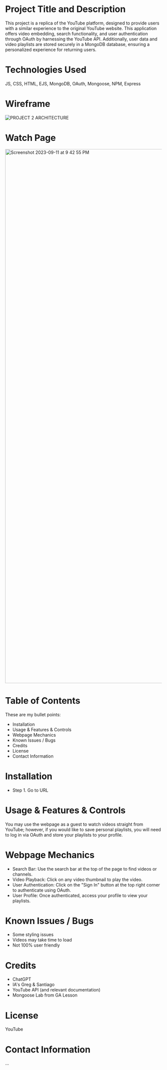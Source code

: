 # Project Title and Description

This project is a replica of the YouTube platform, designed to provide users with a similar experience to the original YouTube website. This application offers video embedding, search functionality, and user authentication through OAuth by harnessing the YouTube API. Additionally, user data and video playlists are stored securely in a MongoDB database, ensuring a personalized experience for returning users.

# Technologies Used

JS, CSS, HTML, EJS, MongoDB, OAuth, Mongoose, NPM, Express

# Wireframe

![PROJECT 2 ARCHITECTURE](https://github.com/zubinsood/youtube/assets/140353417/c6100f2c-662f-4805-949c-f572b87da997)


# Watch Page

<img width="1710" alt="Screenshot 2023-09-11 at 9 42 55 PM" src="https://github.com/zubinsood/youtube/assets/140353417/9cff15cb-a460-4ae7-86e1-21374b325d1d">

# Table of Contents

These are my bullet points:
- Installation
- Usage & Features & Controls
- Webpage Mechanics
- Known Issues / Bugs
- Credits
- License
- Contact Information

# Installation

- Step 1. Go to URL

# Usage & Features & Controls

You may use the webpage as a guest to watch videos straight from YouTube; however, if you would like to save personal playlists, you will need to log in via OAuth and store your playlists to your profile.

# Webpage Mechanics

- Search Bar: Use the search bar at the top of the page to find videos or channels.
- Video Playback: Click on any video thumbnail to play the video.
- User Authentication: Click on the "Sign In" button at the top right corner to authenticate using OAuth.
- User Profile: Once authenticated, access your profile to view your playlists.

# Known Issues / Bugs

- Some styling issues
- Videos may take time to load
- Not 100% user friendly

# Credits

- ChatGPT
- IA's Greg & Santiago
- YouTube API (and relevant documentation)
- Mongoose Lab from GA Lesson

# License

YouTube

# Contact Information

...
